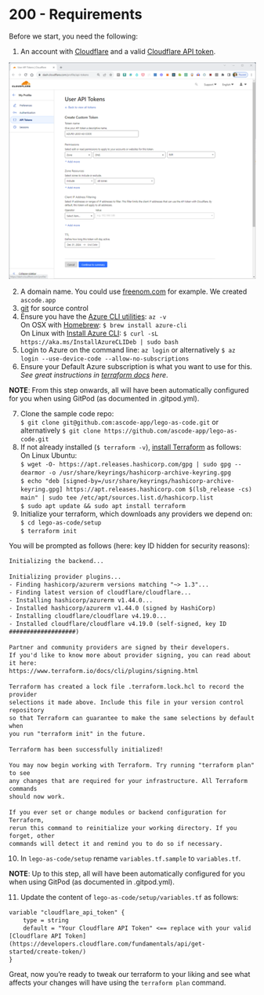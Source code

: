 # 200 - Requirements

Before we start, you need the following:

1. An account with [Cloudflare](https://developers.cloudfare.com) and a valid [Cloudflare API token](https://developers.cloudflare.com/fundamentals/api/get-started/create-token/).

![CloudFlare API Token - Azure Lego-to-Code](../images/CloudFlare_API_Token_Azure_Lego_as_Code.png)

2. A domain name. You could use [freenom.com](http://freenom.com/) for example. We created ```ascode.app```
3. [git](https://git-scm.com/) for source control
4. Ensure you have the [Azure CLI utilities](https://github.com/Azure/azure-cli): ```az -v```<br/> 
On OSX with [Homebrew](https://brew.sh/): ```$ brew install azure-cli```<br/>
On Linux with [Install Azure CLI](https://learn.microsoft.com/en-us/cli/azure/install-azure-cli-linux?pivots=apt): ```$ curl -sL https://aka.ms/InstallAzureCLIDeb | sudo bash```
5. Login to Azure on the command line: ```az login``` or alternatively ```$ az login --use-device-code --allow-no-subscriptions```
6. Ensure your Default Azure subscription is what you want to use for this. *See great instructions in [terraform docs](https://www.terraform.io/docs/providers/azurerm/authenticating_via_azure_cli.html) here*.

**NOTE**: From this step onwards, all will have been automatically configured for you when using GitPod (as documented in .gitpod.yml).

7. Clone the sample code repo: <br/>
```$ git clone git@github.com:ascode-app/lego-as-code.git``` or alternatively ```$ git clone https://github.com/ascode-app/lego-as-code.git```
8. If not already installed (```$ terraform -v```), [install Terraform](https://developer.hashicorp.com/terraform/install) as follows: <br/>On Linux Ubuntu: <br/>```$ wget -O- https://apt.releases.hashicorp.com/gpg | sudo gpg --dearmor -o /usr/share/keyrings/hashicorp-archive-keyring.gpg```<br/>
```$ echo "deb [signed-by=/usr/share/keyrings/hashicorp-archive-keyring.gpg] https://apt.releases.hashicorp.com $(lsb_release -cs) main" | sudo tee /etc/apt/sources.list.d/hashicorp.list```<br/>
```$ sudo apt update && sudo apt install terraform```
9. Initialize your terraform, which downloads any providers we depend on: ```$ cd lego-as-code/setup```<br/>```$ terraform init```

You will be prompted as follows (here: key ID hidden for security reasons):

```
Initializing the backend...

Initializing provider plugins...
- Finding hashicorp/azurerm versions matching "~> 1.3"...
- Finding latest version of cloudflare/cloudflare...
- Installing hashicorp/azurerm v1.44.0...
- Installed hashicorp/azurerm v1.44.0 (signed by HashiCorp)
- Installing cloudflare/cloudflare v4.19.0...
- Installed cloudflare/cloudflare v4.19.0 (self-signed, key ID ###################)

Partner and community providers are signed by their developers.
If you'd like to know more about provider signing, you can read about it here:
https://www.terraform.io/docs/cli/plugins/signing.html

Terraform has created a lock file .terraform.lock.hcl to record the provider
selections it made above. Include this file in your version control repository
so that Terraform can guarantee to make the same selections by default when
you run "terraform init" in the future.

Terraform has been successfully initialized!

You may now begin working with Terraform. Try running "terraform plan" to see
any changes that are required for your infrastructure. All Terraform commands
should now work.

If you ever set or change modules or backend configuration for Terraform,
rerun this command to reinitialize your working directory. If you forget, other
commands will detect it and remind you to do so if necessary.
```

10. In ```lego-as-code/setup``` rename ```variables.tf.sample``` to ```variables.tf```.

**NOTE**: Up to this step, all will have been automatically configured for you when using GitPod (as documented in .gitpod.yml).

11. Update the content of ```lego-as-code/setup/variables.tf``` as follows: <br/>

```
variable "cloudflare_api_token" {
    type = string
    default = "Your Cloudflare API Token" <== replace with your valid [Cloudflare API Token](https://developers.cloudflare.com/fundamentals/api/get-started/create-token/)
}
```

Great, now you’re ready to tweak our terraform to your liking and see what affects your changes will have using the ```terraform plan``` command.
